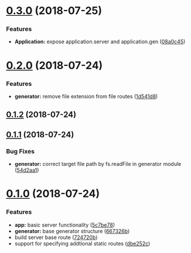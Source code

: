 <a name="0.3.0"></a>
# [0.3.0](https://github.com/lbwa/docs-server/compare/v0.2.0...v0.3.0) (2018-07-25)


### Features

* **Application:** expose application.server and application.gen ([08a0c45](https://github.com/lbwa/docs-server/commit/08a0c45))



<a name="0.2.0"></a>
# [0.2.0](https://github.com/lbwa/docs-server/compare/v0.1.2...v0.2.0) (2018-07-24)


### Features

* **generator:** remove file extension from file routes ([1d541d8](https://github.com/lbwa/docs-server/commit/1d541d8))



<a name="0.1.2"></a>
## [0.1.2](https://github.com/lbwa/docs-server/compare/v0.1.1...v0.1.2) (2018-07-24)



<a name="0.1.1"></a>
## [0.1.1](https://github.com/lbwa/docs-server/compare/v0.1.0...v0.1.1) (2018-07-24)


### Bug Fixes

* **generator:** correct target file path by fs.readFile in generator module ([54d2aa1](https://github.com/lbwa/docs-server/commit/54d2aa1))



<a name="0.1.0"></a>
# [0.1.0](https://github.com/lbwa/docs-server/compare/5c7be78...v0.1.0) (2018-07-24)


### Features

* **app:** basic server functionality ([5c7be78](https://github.com/lbwa/docs-server/commit/5c7be78))
* **generator:** base generator structure ([667326b](https://github.com/lbwa/docs-server/commit/667326b))
* build server base route ([724720b](https://github.com/lbwa/docs-server/commit/724720b))
* support for specifying addtional static routes ([dbe252c](https://github.com/lbwa/docs-server/commit/dbe252c))



